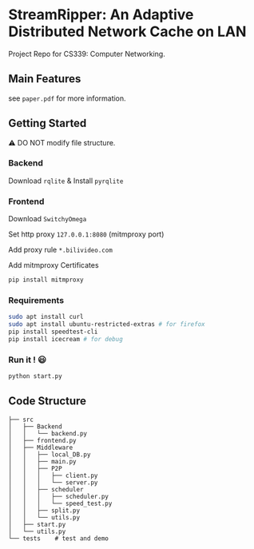 # StreamRipper: An Adaptive Distributed Network Cache on LAN
Project Repo for CS339: Computer Networking.

## Main Features

see `paper.pdf` for more information.

## Getting Started

:warning: DO NOT modify file structure.

### Backend

Download `rqlite`  & Install `pyrqlite`

### Frontend

Download `SwitchyOmega`

Set http proxy `127.0.0.1:8080` (mitmproxy port)

Add proxy rule `*.bilivideo.com`

Add mitmproxy Certificates

```bash
pip install mitmproxy
```

### Requirements

```bash
sudo apt install curl
sudo apt install ubuntu-restricted-extras # for firefox
pip install speedtest-cli
pip install icecream # for debug
```

### Run it ! :smiley:

```python
python start.py
```

## Code Structure

```
├── src
│   ├── Backend
│   │   └── backend.py
│   ├── frontend.py
│   ├── Middleware
│   │   ├── local_DB.py
│   │   ├── main.py
│   │   ├── P2P
│   │   │   ├── client.py
│   │   │   └── server.py
│   │   ├── scheduler
│   │   │   ├── scheduler.py
│   │   │   └── speed_test.py
│   │   ├── split.py
│   │   └── utils.py
│   ├── start.py
│   └── utils.py
└── tests    # test and demo
```